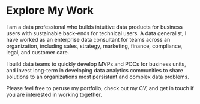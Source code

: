 # Explore My Work

I am a data professional who builds intuitive data products for business users with sustainable back-ends for technical users. A data generalist, I have worked as an enterprise data consultant for teams across an organization, including sales, strategy, marketing, finance, compliance, legal, and customer care.

I build data teams to quickly develop MVPs and POCs for business units, and invest long-term in developing data analytics communities to share solutions to an organizations most persistant and complex data problems. 

Please feel free to peruse my portfolio, check out my CV, and get in touch if you are interested in working together.